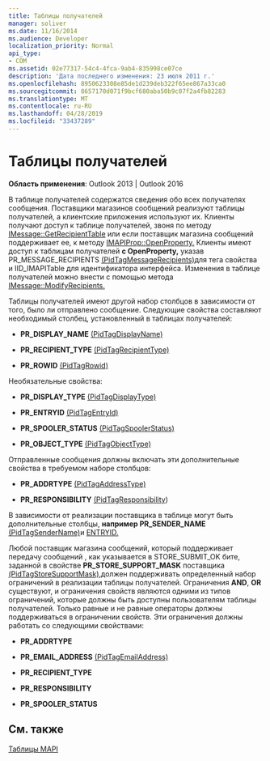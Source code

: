 ```yaml
---
title: Таблицы получателей
manager: soliver
ms.date: 11/16/2014
ms.audience: Developer
localization_priority: Normal
api_type:
- COM
ms.assetid: 02e77317-54c4-4fca-9ab4-835998ce07ce
description: 'Дата последнего изменения: 23 июля 2011 г.'
ms.openlocfilehash: 8950623308e85de1d239deb322f65ee867a33ca0
ms.sourcegitcommit: 8657170d071f9bcf680aba50b9c07f2a4fb82283
ms.translationtype: MT
ms.contentlocale: ru-RU
ms.lasthandoff: 04/28/2019
ms.locfileid: "33437289"
---
```

# <a name="recipient-tables"></a>Таблицы получателей

  
  
**Область применения**: Outlook 2013 | Outlook 2016 
  
В таблице получателей содержатся сведения обо всех получателях сообщения. Поставщики магазинов сообщений реализуют таблицы получателей, а клиентские приложения используют их. Клиенты получают доступ к таблице получателей, звоня по методу [IMessage::GetRecipientTable](imessage-getrecipienttable.md) или если поставщик магазина сообщений поддерживает ее, к методу [IMAPIProp::OpenProperty.](imapiprop-openproperty.md) Клиенты имеют доступ к таблицам получателей **с OpenProperty,** указав PR_MESSAGE_RECIPIENTS [(PidTagMessageRecipients)](pidtagmessagerecipients-canonical-property.md)для тега свойства и IID_IMAPITable для идентификатора интерфейса.  Изменения в таблице получателей можно внести с помощью метода [IMessage::ModifyRecipients.](imessage-modifyrecipients.md) 
  
Таблицы получателей имеют другой набор столбцов в зависимости от того, было ли отправлено сообщение. Следующие свойства составляют необходимый столбец, установленный в таблицах получателей:
  
- **PR_DISPLAY_NAME** [(PidTagDisplayName)](pidtagdisplayname-canonical-property.md)
    
- **PR_RECIPIENT_TYPE** [(PidTagRecipientType)](pidtagrecipienttype-canonical-property.md)
    
- **PR_ROWID** [(PidTagRowid)](pidtagrowid-canonical-property.md)
    
Необязательные свойства:
  
- **PR_DISPLAY_TYPE** [(PidTagDisplayType)](pidtagdisplaytype-canonical-property.md)
    
- **PR_ENTRYID** [(PidTagEntryId)](pidtagentryid-canonical-property.md)
    
- **PR_SPOOLER_STATUS** [(PidTagSpoolerStatus)](pidtagspoolerstatus-canonical-property.md)
    
- **PR_OBJECT_TYPE** [(PidTagObjectType)](pidtagobjecttype-canonical-property.md)
    
Отправленные сообщения должны включать эти дополнительные свойства в требуемом наборе столбцов:
  
- **PR_ADDRTYPE** [(PidTagAddressType)](pidtagaddresstype-canonical-property.md)
    
- **PR_RESPONSIBILITY** [(PidTagResponsibility](pidtagresponsibility-canonical-property.md))
    
В зависимости от реализации поставщика в таблице могут быть дополнительные столбцы, **например PR_SENDER_NAME** [(PidTagSenderName)](pidtagsendername-canonical-property.md)и [ENTRYID.](entryid.md)
  
Любой поставщик магазина сообщений, который поддерживает передачу сообщений , как указывается в STORE_SUBMIT_OK бите, заданной в свойстве **PR_STORE_SUPPORT_MASK** поставщика [(PidTagStoreSupportMask),](pidtagstoresupportmask-canonical-property.md)должен поддерживать определенный набор ограничений в реализации таблицы получателей. Ограничения **AND**, **OR** существуют, и ограничения свойств являются одними из типов ограничений, которые должны быть доступны пользователям таблицы получателей. Только равные и не равные операторы должны поддерживаться в ограничении свойств. Эти ограничения должны работать со следующими свойствами:
  
- **PR_ADDRTYPE**
    
- **PR_EMAIL_ADDRESS** [(PidTagEmailAddress)](pidtagemailaddress-canonical-property.md) 
    
- **PR_RECIPIENT_TYPE**
    
- **PR_RESPONSIBILITY**
    
- **PR_SPOOLER_STATUS**
    
## <a name="see-also"></a>См. также



[Таблицы MAPI](mapi-tables.md)

